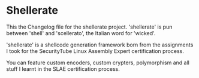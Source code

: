 # Shellerate

This the Changelog file for the shellerate project. 'shellerate' is pun between
'shell' and 'scellerato', the Italian word for 'wicked'.

'shellerate' is a shellcode generation framework born from the assignments I
took for the SecurityTube Linux Assembly Expert certification process.

You can feature custom encoders, custom crypters, polymorphism and all stuff I
learnt in the SLAE certification process.
